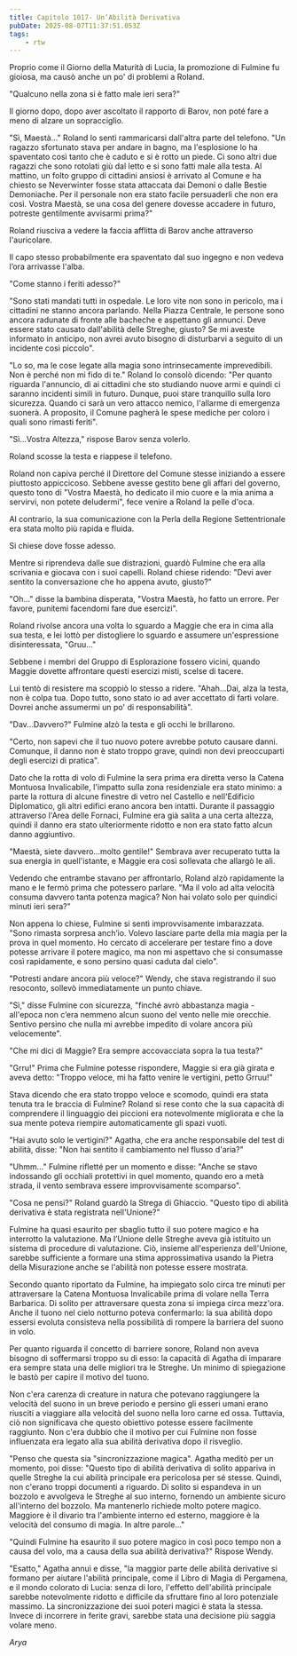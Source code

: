 ```yaml
---
title: Capitolo 1017- Un’Abilità Derivativa
pubDate: 2025-08-07T11:37:51.053Z
tags:
    - rtw
---
```



Proprio come il Giorno della Maturità di Lucia, la promozione di Fulmine fu gioiosa, ma causò anche un po' di problemi a Roland.


"Qualcuno nella zona si è fatto male ieri sera?"


Il giorno dopo, dopo aver ascoltato il rapporto di Barov, non poté fare a meno di alzare un sopracciglio.


"Sì, Maestà..." Roland lo sentì rammaricarsi dall'altra parte del telefono. "Un ragazzo sfortunato stava per andare in bagno, ma l'esplosione lo ha spaventato così tanto che è caduto e si è rotto un piede. Ci sono altri due ragazzi che sono rotolati giù dal letto e si sono fatti male alla testa.
Al mattino, un folto gruppo di cittadini ansiosi è arrivato al Comune e ha chiesto se Neverwinter fosse stata attaccata dai Demoni o dalle Bestie Demoniache. Per il personale non era stato facile persuaderli che non era così. Vostra Maestà, se una cosa del genere dovesse accadere in futuro, potreste gentilmente avvisarmi prima?"


Roland riusciva a vedere la faccia afflitta di Barov anche attraverso l'auricolare.


Il capo stesso probabilmente era spaventato dal suo ingegno e non vedeva l’ora arrivasse l'alba.


"Come stanno i feriti adesso?"


"Sono stati mandati tutti in ospedale. Le loro vite non sono in pericolo, ma i cittadini ne stanno ancora parlando. Nella Piazza Centrale, le persone sono ancora radunate di fronte alle bacheche e aspettano gli annunci. Deve essere stato causato dall'abilità delle Streghe, giusto? Se mi aveste informato in anticipo, non avrei avuto bisogno di disturbarvi a seguito di un incidente così piccolo".


"Lo so, ma le cose legate alla magia sono intrinsecamente imprevedibili. Non è perché non mi fido di te." Roland lo consolò dicendo: "Per quanto riguarda l'annuncio, dì ai cittadini che sto studiando nuove armi e quindi ci saranno incidenti simili in futuro. Dunque, puoi stare tranquillo sulla loro sicurezza. Quando ci sarà un vero attacco nemico, l'allarme di emergenza suonerà. A proposito, il Comune pagherà le spese mediche per coloro i quali sono rimasti feriti".


"Sì...Vostra Altezza," rispose Barov senza volerlo.


Roland scosse la testa e riappese il telefono.


Roland non capiva perché il Direttore del Comune stesse iniziando a essere piuttosto appiccicoso. Sebbene avesse gestito bene gli affari del governo, questo tono di "Vostra Maestà, ho dedicato il mio cuore e la mia anima a servirvi, non potete deludermi", fece venire a Roland la pelle d'oca.


Al contrario, la sua comunicazione con la Perla della Regione Settentrionale era stata molto più rapida e fluida.


Si chiese dove fosse adesso.


Mentre si riprendeva dalle sue distrazioni, guardò Fulmine che era alla scrivania e giocava con i suoi capelli. Roland chiese ridendo: "Devi aver sentito la conversazione che ho appena avuto, giusto?"


"Oh..." disse la bambina disperata, "Vostra Maestà, ho fatto un errore. Per favore, punitemi facendomi fare due esercizi".


Roland rivolse ancora una volta lo sguardo a Maggie che era in cima alla sua testa, e lei lottò per distogliere lo sguardo e assumere un'espressione disinteressata, "Gruu…"


Sebbene i membri del Gruppo di Esplorazione fossero vicini, quando Maggie dovette affrontare questi esercizi misti, scelse di tacere.


Lui tentò di resistere ma scoppiò lo stesso a ridere. "Ahah...Dai, alza la testa, non è colpa tua. Dopo tutto, sono stato io ad aver accettato di farti volare. Dovrei anche assumermi un po' di responsabilità".


"Dav...Davvero?" Fulmine alzò la testa e gli occhi le brillarono.


"Certo, non sapevi che il tuo nuovo potere avrebbe potuto causare danni. Comunque, il danno non è stato troppo grave, quindi non devi preoccuparti degli esercizi di pratica".


Dato che la rotta di volo di Fulmine la sera prima era diretta verso la Catena Montuosa Invalicabile, l'impatto sulla zona residenziale era stato minimo: a parte la rottura di alcune finestre di vetro nel Castello e nell'Edificio Diplomatico, gli altri edifici erano ancora ben intatti. Durante il passaggio attraverso l'Area delle Fornaci, Fulmine era già salita a una certa altezza, quindi il danno era stato ulteriormente ridotto e non era stato fatto alcun danno aggiuntivo.


"Maestà, siete davvero...molto gentile!" Sembrava aver recuperato tutta la sua energia in quell'istante, e Maggie era così sollevata che allargò le ali.


Vedendo che entrambe stavano per affrontarlo, Roland alzò rapidamente la mano e le fermò prima che potessero parlare. "Ma il volo ad alta velocità consuma davvero tanta potenza magica? Non hai volato solo per quindici minuti ieri sera?"


Non appena lo chiese, Fulmine si sentì improvvisamente imbarazzata. "Sono rimasta sorpresa anch’io. Volevo lasciare parte della mia magia per la prova in quel momento. Ho cercato di accelerare per testare fino a dove potesse arrivare il potere magico, ma non mi aspettavo che si consumasse così rapidamente, e sono persino quasi caduta dal cielo".


"Potresti andare ancora più veloce?" Wendy, che stava registrando il suo resoconto, sollevò immediatamente un punto chiave.


"Sì," disse Fulmine con sicurezza, "finché avrò abbastanza magia - all'epoca non c’era nemmeno alcun suono del vento nelle mie orecchie. Sentivo persino che nulla mi avrebbe impedito di volare ancora più velocemente".


"Che mi dici di Maggie? Era sempre accovacciata sopra la tua testa?"


"Grru!" Prima che Fulmine potesse rispondere, Maggie si era già girata e aveva detto: "Troppo veloce, mi ha fatto venire le vertigini, petto Grruu!"


Stava dicendo che era stato troppo veloce e scomodo, quindi era stata tenuta tra le braccia di Fulmine? Roland si rese conto che la sua capacità di comprendere il linguaggio dei piccioni era notevolmente migliorata e che la sua mente poteva riempire automaticamente gli spazi vuoti.


"Hai avuto solo le vertigini?" Agatha, che era anche responsabile del test di abilità, disse: "Non hai sentito il cambiamento nel flusso d'aria?"


"Uhmm..." Fulmine rifletté per un momento e disse: "Anche se stavo indossando gli occhiali protettivi in quel momento, quando ero a metà strada, il vento sembrava essere improvvisamente scomparso".


"Cosa ne pensi?" Roland guardò la Strega di Ghiaccio. "Questo tipo di abilità derivativa è stata registrata nell'Unione?"


Fulmine ha quasi esaurito per sbaglio tutto il suo potere magico e ha interrotto la valutazione. Ma l’Unione delle Streghe aveva già istituito un sistema di procedure di valutazione. Ciò, insieme all'esperienza dell'Unione, sarebbe sufficiente a formare una stima approssimativa usando la Pietra della Misurazione anche se l'abilità non potesse essere mostrata.


Secondo quanto riportato da Fulmine, ha impiegato solo circa tre minuti per attraversare la Catena Montuosa Invalicabile prima di volare nella Terra Barbarica. Di solito per attraversare questa zona si impiega circa mezz'ora. Anche il tuono nel cielo notturno poteva confermarlo: la sua abilità dopo essersi evoluta consisteva nella possibilità di rompere la barriera del suono in volo.


Per quanto riguarda il concetto di barriere sonore, Roland non aveva bisogno di soffermarsi troppo su di esso: la capacità di Agatha di imparare era sempre stata una delle migliori tra le Streghe. Un minimo di spiegazione le bastò per capire il motivo del tuono.


Non c'era carenza di creature in natura che potevano raggiungere la velocità del suono in un breve periodo e persino gli esseri umani erano riusciti a viaggiare alla velocità del suono nella loro carne ed ossa. Tuttavia, ciò non significava che questo obiettivo potesse essere facilmente raggiunto. Non c'era dubbio che il motivo per cui Fulmine non fosse influenzata era legato alla sua abilità derivativa dopo il risveglio.


"Penso che questa sia "sincronizzazione magica". Agatha meditò per un momento, poi disse: "Questo tipo di abilità derivativa di solito appariva in quelle Streghe la cui abilità principale era pericolosa per sé stesse. Quindi, non c'erano troppi documenti a riguardo. Di solito si espandeva in un bozzolo e avvolgeva le Streghe al suo interno, fornendo un ambiente sicuro all'interno del bozzolo. Ma mantenerlo richiede molto potere magico. Maggiore è il divario tra l'ambiente interno ed esterno, maggiore è la velocità del consumo di magia. In altre parole..."


"Quindi Fulmine ha esaurito il suo potere magico in così poco tempo non a causa del volo, ma a causa della sua abilità derivativa?" Rispose Wendy.


"Esatto," Agatha annuì e disse, "la maggior parte delle abilità derivative si formano per aiutare l'abilità principale, come il Libro di Magia di Pergamena, e il mondo colorato di Lucia: senza di loro, l'effetto dell'abilità principale sarebbe notevolmente ridotto e difficile da sfruttare fino al loro potenziale massimo. La sincronizzazione dei suoi poteri magici è stata la stessa. Invece di incorrere in ferite gravi, sarebbe stata una decisione più saggia volare meno.




<em>Arya</em>
                                


                                



